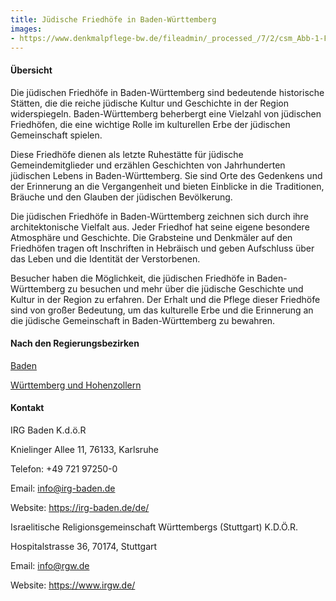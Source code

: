 ```yaml
---
title: Jüdische Friedhöfe in Baden-Württemberg
images: 
- https://www.denkmalpflege-bw.de/fileadmin/_processed_/7/2/csm_Abb-1-Friedhof-Sontheim_8c23b22dfb.jpg
---
```


#### Übersicht

Die jüdischen Friedhöfe in Baden-Württemberg sind bedeutende historische Stätten, die die reiche jüdische Kultur und Geschichte in der Region widerspiegeln. Baden-Württemberg beherbergt eine Vielzahl von jüdischen Friedhöfen, die eine wichtige Rolle im kulturellen Erbe der jüdischen Gemeinschaft spielen.

Diese Friedhöfe dienen als letzte Ruhestätte für jüdische Gemeindemitglieder und erzählen Geschichten von Jahrhunderten jüdischen Lebens in Baden-Württemberg. Sie sind Orte des Gedenkens und der Erinnerung an die Vergangenheit und bieten Einblicke in die Traditionen, Bräuche und den Glauben der jüdischen Bevölkerung.

Die jüdischen Friedhöfe in Baden-Württemberg zeichnen sich durch ihre architektonische Vielfalt aus. Jeder Friedhof hat seine eigene besondere Atmosphäre und Geschichte. Die Grabsteine und Denkmäler auf den Friedhöfen tragen oft Inschriften in Hebräisch und geben Aufschluss über das Leben und die Identität der Verstorbenen.

Besucher haben die Möglichkeit, die jüdischen Friedhöfe in Baden-Württemberg zu besuchen und mehr über die jüdische Geschichte und Kultur in der Region zu erfahren. Der Erhalt und die Pflege dieser Friedhöfe sind von großer Bedeutung, um das kulturelle Erbe und die Erinnerung an die jüdische Gemeinschaft in Baden-Württemberg zu bewahren.

#### Nach den Regierungsbezirken

[Baden](https://www.alemannia-judaica.de/baden_wuerttemberg_friedhoefe.htm#Baden)

[Württemberg und Hohenzollern](https://www.alemannia-judaica.de/baden_wuerttemberg_friedhoefe.htm#W%C3%BCrttemberg%20und%20Hohenzollern)

#### Kontakt

IRG Baden K.d.ö.R

Knielinger Allee 11, 76133, Karlsruhe

Telefon: +49 721 97250-0

Email: info@irg-baden.de

Website: https://irg-baden.de/de/
    
Israelitische Religionsgemeinschaft Württembergs (Stuttgart) K.D.Ö.R.

Hospitalstrasse 36, 70174, Stuttgart

Email: info@rgw.de

Website: https://www.irgw.de/